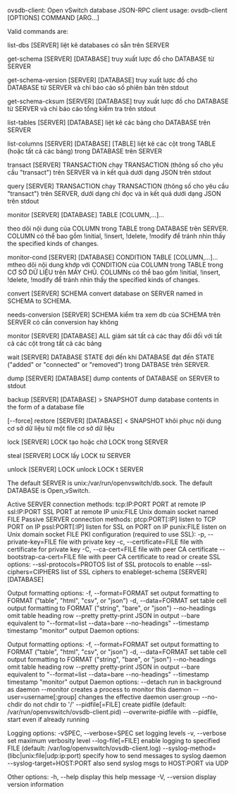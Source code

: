 ovsdb-client: Open vSwitch database JSON-RPC client
usage: ovsdb-client [OPTIONS] COMMAND [ARG...]

Valid commands are:

  list-dbs [SERVER]
    liệt kê databases có sẵn trên SERVER

  get-schema [SERVER] [DATABASE]
    truy xuất lược đồ cho DATABASE từ SERVER

  get-schema-version [SERVER] [DATABASE]
        truy xuất lược đồ cho DATABASE từ SERVER và chỉ báo cáo
    số phiên bản trên stdout

  get-schema-cksum [SERVER] [DATABASE]
    truy xuất lược đồ cho DATABASE từ SERVER và chỉ báo cáo
    tổng kiểm tra trên stdout

  list-tables [SERVER] [DATABASE]
    liệt kê các bảng cho DATABASE trên SERVER

  list-columns [SERVER] [DATABASE] [TABLE]
     liệt kê các cột trong TABLE (hoặc tất cả các bảng) trong DATABASE trên SERVER
     
  transact [SERVER] TRANSACTION
    chạy TRANSACTION (thông số cho yêu cầu "transact") trên SERVER
    và in kết quả dưới dạng JSON trên stdout

  query [SERVER] TRANSACTION
    chạy TRANSACTION (thông số cho yêu cầu "transact") trên SERVER,
    dưới dạng chỉ đọc và in kết quả dưới dạng JSON trên stdout

  monitor [SERVER] [DATABASE] TABLE [COLUMN,...]...
  
   theo dõi nội dung của COLUMN trong TABLE trong DATABASE trên SERVER.
    COLUMN có thể bao gồm !initial, !insert, !delete, !modify
    để tránh nhìn thấy the specified kinds of changes.

  monitor-cond [SERVER] [DATABASE] CONDITION TABLE [COLUMN,...]...
    mtheo dõi nội dung khớp với CONDITION của COLUMN trong TABLE trong
    CƠ SỞ DỮ LIỆU trên MÁY CHỦ.
    COLUMNs có thể bao gồm !initial, !insert, !delete, !modify
    để tránh nhìn thấy the specified kinds of changes.

  convert [SERVER] SCHEMA
    convert database on SERVER named in SCHEMA to SCHEMA.

  needs-conversion [SERVER] SCHEMA
    kiểm tra xem db của SCHEMA trên SERVER có cần conversion hay không

  monitor [SERVER] [DATABASE] ALL
    giám sát tất cả các thay đổi đối với tất cả các cột trong tất cả các bảng

  wait [SERVER] DATABASE STATE
    đợi đến khi DATABASE đạt đến STATE ("added" or "connected" or "removed") trong DATBASE trên SERVER.

  dump [SERVER] [DATABASE]
    dump contents of DATABASE on SERVER to stdout

  backup [SERVER] [DATABASE] > SNAPSHOT
    dump database contents in the form of a database file

  [--force] restore [SERVER] [DATABASE] < SNAPSHOT
        khôi phục nội dung cơ sở dữ liệu từ một file cơ sở dữ liệu


  lock [SERVER] LOCK
    tạo hoặc chờ LOCK trong SERVER

  steal [SERVER] LOCK
    lấy LOCK từ SERVER

  unlock [SERVER] LOCK
    unlock LOCK t SERVER

The default SERVER is unix:/var/run/openvswitch/db.sock.
The default DATABASE is Open_vSwitch.

Active SERVER connection methods:
  tcp:IP:PORT             PORT at remote IP
  ssl:IP:PORT             SSL PORT at remote IP
  unix:FILE               Unix domain socket named FILE
Passive SERVER connection methods:
  ptcp:PORT[:IP]          listen to TCP PORT on IP
  pssl:PORT[:IP]          listen for SSL on PORT on IP
  punix:FILE              listen on Unix domain socket FILE
PKI configuration (required to use SSL):
  -p, --private-key=FILE  file with private key
  -c, --certificate=FILE  file with certificate for private key
  -C, --ca-cert=FILE      file with peer CA certificate
  --bootstrap-ca-cert=FILE  file with peer CA certificate to read or create
SSL options:
  --ssl-protocols=PROTOS  list of SSL protocols to enable
  --ssl-ciphers=CIPHERS   list of SSL ciphers to enableget-schema [SERVER] [DATABASE]
   
Output formatting options:
  -f, --format=FORMAT         set output formatting to FORMAT
                              ("table", "html", "csv", or "json")
  -d, --data=FORMAT           set table cell output formatting to
                              FORMAT ("string", "bare", or "json")
  --no-headings               omit table heading row
  --pretty                    pretty-print JSON in output
  --bare                      equivalent to "--format=list --data=bare --no-headings"
  --timestamp                 timestamp "monitor" output
Daemon options:

Output formatting options:
  -f, --format=FORMAT         set output formatting to FORMAT
                              ("table", "html", "csv", or "json")
  -d, --data=FORMAT           set table cell output formatting to
                              FORMAT ("string", "bare", or "json")
  --no-headings               omit table heading row
  --pretty                    pretty-print JSON in output
  --bare                      equivalent to "--format=list --data=bare --no-headings"
  --timestamp                 timestamp "monitor" output
Daemon options:
  --detach                run in background as daemon
  --monitor               creates a process to monitor this daemon
  --user=username[:group] changes the effective daemon user:group
  --no-chdir              do not chdir to '/'
  --pidfile[=FILE]        create pidfile (default: /var/run/openvswitch/ovsdb-client.pid)
  --overwrite-pidfile     with --pidfile, start even if already running

Logging options:
  -vSPEC, --verbose=SPEC   set logging levels
  -v, --verbose            set maximum verbosity level
  --log-file[=FILE]        enable logging to specified FILE
                           (default: /var/log/openvswitch/ovsdb-client.log)
  --syslog-method=(libc|unix:file|udp:ip:port)
                           specify how to send messages to syslog daemon
  --syslog-target=HOST:PORT  also send syslog msgs to HOST:PORT via UDP

Other options:
  -h, --help                  display this help message
  -V, --version               display version information
